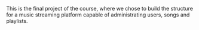 This is the final project of the course, where we chose to build the structure for a music streaming platform capable of administrating users, songs and playlists.
